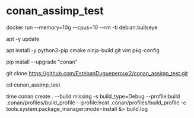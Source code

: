 # conan_assimp_test

docker run --memory=10g --cpus=10 --rm -ti debian:bullseye

apt -y update

apt install -y python3-pip cmake ninja-build git vim pkg-config

pip install --upgrade "conan"

git clone https://github.com/EstebanDugueperoux2/conan_assimp_test.git

cd conan_assimp_test

time conan create . --build missing -s build_type=Debug --profile:build .conan/profiles/build_profile --profile:host .conan/profiles/build_profile -c tools.system.package_manager:mode=install &> build.log
